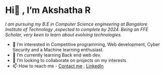 # Hi👋 , I’m Akshatha R
*I am pursuing my B.E in Computer Science engineering at Bangalore Institute of Technology ,expected to complete by 2024. Being an FFE Scholar, very keen to learn about evolving technologies.*
- 👀 I’m interested in Competitive programming, Web development, Cyber Security and a Machine learning enthusiast.
- 🌱 I’m currently learning Back end web dev.
- 💞️ I’m looking to collaborate on projects on my interests
- 📫 How to reach me - <a href="mailto:akshathar.navada@gmail.com">Contact me</a> , <a  href="https://www.linkedin.com/in/akshatha-r-1776b9241/">LinkedIn</a>

<!-- 
-
![](https://komarev.com/ghpvc/?username=akshathar-navada)

akshathar-navada/akshathar-navada is a ✨ special ✨ repository because its `README.md` (this file) appears on your GitHub profile.
You can click the Preview link to take a look at your changes.
-
 -->
